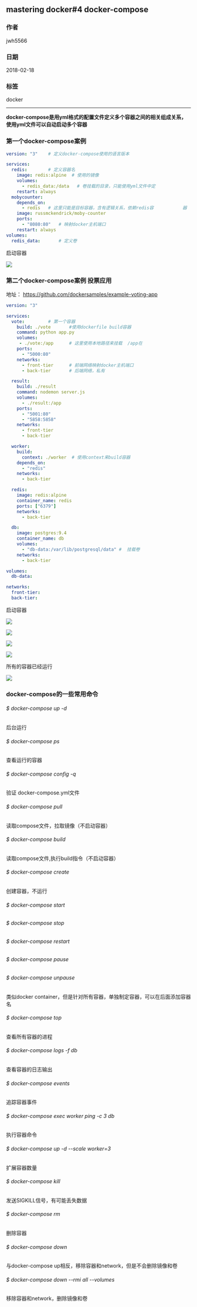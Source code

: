 ##  mastering docker#4 docker-compose
### 作者               
jwh5566                
                
### 日期              
2018-02-18                  
### 标签              
docker

---
**docker-compose是用yml格式的配置文件定义多个容器之间的相关组成关系，使用yml文件可以自动启动多个容器**

### 第一个docker-compose案例
```yml
version: "3"   	# 定义docker-compose使用的语言版本

services:	
  redis:		# 定义容器名
    image: redis:alpine  # 使用的镜像
    volumes:
      - redis_data:/data   # 卷挂载的目录，只能使用yml文件中定						 义的卷
    restart: always
  mobycounter:
    depends_on:
      - redis	# 这里只能是目标容器，含有逻辑关系，依赖redis容			  器
    image: russmckendrick/moby-counter
    ports:
      - "8080:80"	# 映射docker主机端口
    restart: always
volumes:
  redis_data:		# 定义卷
```

启动容器

![](https://i.imgur.com/kChsVZD.jpg)

### 第二个docker-compose案例 投票应用
地址： https://github.com/dockersamples/example-voting-app
```yml
version: "3"

services:
  vote:			# 第一个容器
    build: ./vote       #使用dockerfile build容器
    command: python app.py 
    volumes:
     - ./vote:/app		# 这里使用本地路径来挂载  /app在						dockerfile中已经指定
    ports:
      - "5000:80"
    networks:
      - front-tier		# 前端网络映射docker主机端口
      - back-tier		# 后端网络，私有	

  result:
    build: ./result
    command: nodemon server.js
    volumes:
      - ./result:/app
    ports:
      - "5001:80"
      - "5858:5858"
    networks:
      - front-tier
      - back-tier

  worker:
    build:
      context: ./worker  # 使用context来build容器
    depends_on:
      - "redis"
    networks:
      - back-tier

  redis:
    image: redis:alpine
    container_name: redis
    ports: ["6379"]
    networks:
      - back-tier

  db:
    image: postgres:9.4
    container_name: db
    volumes:
      - "db-data:/var/lib/postgresql/data" #  挂载卷
    networks:
      - back-tier

volumes:
  db-data:

networks:
  front-tier:   
  back-tier:
```
启动容器

![](https://i.imgur.com/gdgbT38.jpg)

![](https://i.imgur.com/m4uCDSR.jpg)

![](https://i.imgur.com/fk4TZl8.jpg)

![](https://i.imgur.com/Q2KwAs7.jpg)

所有的容器已经运行

![](https://i.imgur.com/Zm6lrUX.jpg)

### docker-compose的一些常用命令
###### $ docker-compose up -d
后台运行
###### $ docker-compose ps
查看运行的容器
###### $ docker-compose config -q
验证 docker-compose.yml文件
###### $ docker-compose pull
读取compose文件，拉取镜像（不启动容器）
###### $ docker-compose build
读取compose文件,执行build指令（不启动容器）
###### $ docker-compose create
创建容器，不运行

###### $ docker-compose start
###### $ docker-compose stop
###### $ docker-compose restart
###### $ docker-compose pause
###### $ docker-compose unpause
类似docker container，但是针对所有容器，单独制定容器，可以在后面添加容器名
###### $ docker-compose top
查看所有容器的进程
###### $ docker-compose logs -f db
查看容器的日志输出
###### $ docker-compose events
追踪容器事件
###### $ docker-compose exec worker ping -c 3 db
执行容器命令
###### $ docker-compose up -d --scale worker=3
扩展容器数量
###### $ docker-compose kill
发送SIGKILL信号，有可能丢失数据
###### $ docker-compose rm
删除容器
###### $ docker-compose down
与docker-compose up相反，移除容器和network，但是不会删除镜像和卷
###### $ docker-compose down --rmi all --volumes
移除容器和network，删除镜像和卷

